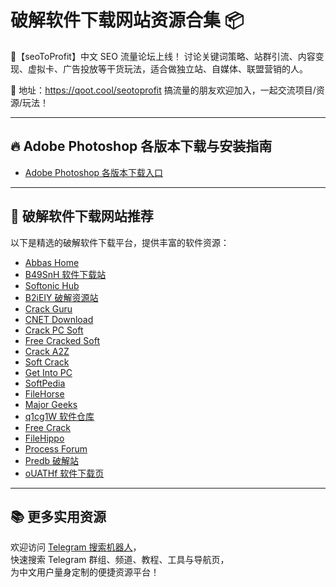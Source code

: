 # 破解软件下载网站资源合集 📦

💬【seoToProfit】中文 SEO 流量论坛上线！
讨论关键词策略、站群引流、内容变现、虚拟卡、广告投放等干货玩法，适合做独立站、自媒体、联盟营销的人。

📌 地址：https://qoot.cool/seotoprofit
搞流量的朋友欢迎加入，一起交流项目/资源/玩法！

---

## 🔥 Adobe Photoshop 各版本下载与安装指南

- [Adobe Photoshop 各版本下载入口](https://qoot.cool/959A8v)

---

## 🚀 破解软件下载网站推荐

以下是精选的破解软件下载平台，提供丰富的软件资源：

- [Abbas Home](https://qoot.cool/AbbasHome)
- [B49SnH 软件下载站](https://qoot.cool/B49SnH)
- [Softonic Hub](https://qoot.cool/SoftonicHub)
- [B2iEIY 破解资源站](https://qoot.cool/B2iEIY)
- [Crack Guru](https://qoot.cool/CrackGuru)
- [CNET Download](https://qoot.cool/CNETDownload)
- [Crack PC Soft](https://qoot.cool/CrackPCSoft)
- [Free Cracked Soft](https://qoot.cool/FreeCrackedSoft)
- [Crack A2Z](https://qoot.cool/CrackA2Z)
- [Soft Crack](https://qoot.cool/SoftCrack)
- [Get Into PC](https://qoot.cool/GetIntoPC)
- [SoftPedia](https://qoot.cool/SoftPedia)
- [FileHorse](https://qoot.cool/FileHorse)
- [Major Geeks](https://qoot.cool/MajorGeeks)
- [q1cg1W 软件仓库](https://qoot.cool/q1cg1W)
- [Free Crack](https://qoot.cool/FreeCrack)
- [FileHippo](https://qoot.cool/FileHippo)
- [Process Forum](https://qoot.cool/ProcessForum)
- [Predb 破解站](https://qoot.cool/Predb)
- [oUATHf 软件下载页](https://qoot.cool/oUATHf)

---

## 📚 更多实用资源

欢迎访问 [Telegram 搜索机器人](https://qoot.cool/SearchRobot)，  
快速搜索 Telegram 群组、频道、教程、工具与导航页，  
为中文用户量身定制的便捷资源平台！
